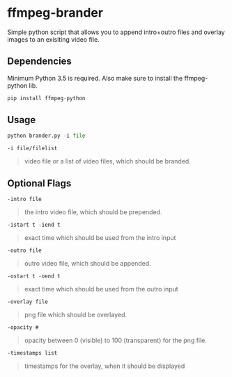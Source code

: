# ffmpeg-brander
Simple python script that allows you to append intro+outro files and overlay images to an exisiting video file.

## Dependencies
Minimum Python 3.5 is required.
Also make sure to install the ffmpeg-python lib.
```python
pip install ffmpeg-python
```

## Usage

```python
python brander.py -i file 
```
`-i file/filelist`
>video file or a list of video files, which should be branded.

## Optional Flags
`-intro file`
>the intro video file, which should be prepended.

`-istart t -iend t`
>exact time which should be used from the intro input

`-outro file`
>outro video file, which should be appended.

`-ostart t -oend t`
>exact time which should be used from the outro input

`-overlay file`
>png file which should be overlayed.

`-opacity #`
>opacity between 0 (visible) to 100 (transparent) for the png file.

`-timestamps list`
>timestamps for the overlay, when it should be displayed